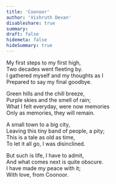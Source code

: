 ```yaml
---
title: 'Coonoor'
author: 'Vishruth Devan'
disableshare: true
summary: 
draft: false
hidemeta: false
hideSummary: true
---
```


My first steps to my first high,  
Two decades went fleeting by.  
I gathered myself and my thoughts as I  
Prepared to say my final goodbye.  

Green hills and the chill breeze,  
Purple skies and the smell of rain;  
What I felt everyday, were now memories  
Only as memories, they will remain.  

A small town to a big city,  
Leaving this tiny band of people, a pity;  
This is a tale as old as time,  
To let it all go, I was disinclined.  

But such is life, I have to admit,  
And what comes next is quite obscure.  
I have made my peace with it;  
With love, from Coonoor.